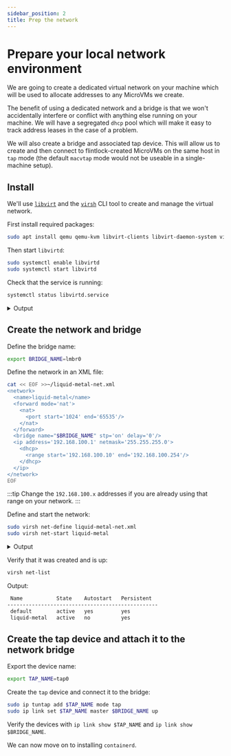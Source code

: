 ```yaml
---
sidebar_position: 2
title: Prep the network
---
```


# Prepare your local network environment

We are going to create a dedicated virtual network on your machine which will be
used to allocate addresses to any MicroVMs we create.

The benefit of using a dedicated network and a bridge is that we won't accidentally
interfere or conflict with anything else running on your machine. We will have a
segregated `dhcp` pool which will make it easy to track address leases in the case
of a problem.

We will also create a bridge and associated tap device.
This will allow us to create and then connect to flintlock-created MicroVMs on
the same host in `tap` mode (the default `macvtap` mode would not be useable in
a single-machine setup).

## Install

We'll use [`libvirt`][libvirt] and the [`virsh`][virsh] CLI tool to create and
manage the virtual network.

First install required packages:

```bash
sudo apt install qemu qemu-kvm libvirt-clients libvirt-daemon-system virtinst bridge-utils
```

Then start `libvirtd`:

```bash
sudo systemctl enable libvirtd
sudo systemctl start libvirtd
```

Check that the service is running:

```bash
systemctl status libvirtd.service
```

<details><summary>Output</summary>

```bash
● libvirtd.service - Virtualization daemon
     Loaded: loaded (/lib/systemd/system/libvirtd.service; enabled; vendor preset: enabled)
     Active: active (running) since Mon 2022-09-26 09:27:17 BST; 2 days ago
TriggeredBy: ● libvirtd-admin.socket
             ● libvirtd-ro.socket
             ● libvirtd.socket
       Docs: man:libvirtd(8)
             https://libvirt.org
   Main PID: 1241 (libvirtd)
      Tasks: 21 (limit: 32768)
     Memory: 13.0M
        CPU: 30.078s
     CGroup: /system.slice/libvirtd.service
             ├─1241 /usr/sbin/libvirtd
             ├─1834 /usr/sbin/dnsmasq --conf-file=/var/lib/libvirt/dnsmasq/default.conf --leasefile-ro --dhcp-script=/usr/lib/libvirt/libvirt_leaseshelper
             └─1837 /usr/sbin/dnsmasq --conf-file=/var/lib/libvirt/dnsmasq/default.conf --leasefile-ro --dhcp-script=/usr/lib/libvirt/libvirt_leaseshelper

Sep 28 14:03:11 callisto-XPS dnsmasq-dhcp[1934832]: DHCPACK(flkbr0) 192.168.100.218 6e:8d:79:f5:6b:65
Sep 28 14:03:22 callisto-XPS dnsmasq-dhcp[1934832]: DHCPREQUEST(flkbr0) 192.168.100.253 7a:35:c9:38:2b:a9
Sep 28 14:03:22 callisto-XPS dnsmasq-dhcp[1934832]: DHCPACK(flkbr0) 192.168.100.253 7a:35:c9:38:2b:a9
Sep 28 14:03:25 callisto-XPS dnsmasq-dhcp[1934832]: DHCPREQUEST(flkbr0) 192.168.100.57 1e:bb:a6:dc:e4:f5
Sep 28 14:03:25 callisto-XPS dnsmasq-dhcp[1934832]: DHCPACK(flkbr0) 192.168.100.57 1e:bb:a6:dc:e4:f5
Sep 28 14:04:09 callisto-XPS dnsmasq-dhcp[1934832]: DHCPREQUEST(flkbr0) 192.168.100.93 46:b8:fd:ac:a5:0b
Sep 28 14:04:09 callisto-XPS dnsmasq-dhcp[1934832]: DHCPACK(flkbr0) 192.168.100.93 46:b8:fd:ac:a5:0b
Sep 28 14:04:20 callisto-XPS dnsmasq-dhcp[1934832]: DHCPREQUEST(flkbr0) 192.168.100.232 26:36:df:1b:ef:a8
Sep 28 14:04:20 callisto-XPS dnsmasq-dhcp[1934832]: DHCPACK(flkbr0) 192.168.100.232 26:36:df:1b:ef:a8
...
```

</details>

## Create the network and bridge

Define the bridge name:
```bash
export BRIDGE_NAME=lmbr0
```

Define the network in an XML file:

```bash
cat << EOF >>~/liquid-metal-net.xml
<network>
  <name>liquid-metal</name>
  <forward mode='nat'>
    <nat>
      <port start='1024' end='65535'/>
    </nat>
  </forward>
  <bridge name="$BRIDGE_NAME" stp='on' delay='0'/>
  <ip address='192.168.100.1' netmask='255.255.255.0'>
    <dhcp>
      <range start='192.168.100.10' end='192.168.100.254'/>
    </dhcp>
  </ip>
</network>
EOF
```

:::tip
Change the `192.168.100.x` addresses if you are already using that range on your network.
:::

Define and start the network:

```bash
sudo virsh net-define liquid-metal-net.xml
sudo virsh net-start liquid-metal
```

<details><summary>Output</summary>

```bash
Network liquid-metal defined from liquid-metal-net.xml

Network liquid-metal started
```

</details>

Verify that it was created and is up:

```bash
virsh net-list
```

Output:
```bash
 Name           State    Autostart   Persistent
-------------------------------------------------
 default        active   yes         yes
 liquid-metal   active   no          yes
```

## Create the tap device and attach it to the network bridge

Export the device name:

```bash
export TAP_NAME=tap0
```

Create the `tap` device and connect it to the bridge:

```bash
sudo ip tuntap add $TAP_NAME mode tap
sudo ip link set $TAP_NAME master $BRIDGE_NAME up
```

Verify the devices with `ip link show $TAP_NAME` and `ip link show $BRIDGE_NAME`.

We can now move on to installing `containerd`.

[libvirt]: https://libvirt.org/index.html
[virsh]: https://www.libvirt.org/manpages/virsh.html
